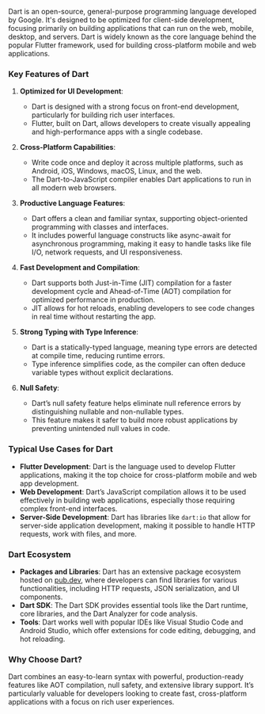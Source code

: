 Dart is an open-source, general-purpose programming language developed by Google. It's designed to be optimized for client-side development, focusing primarily on building applications that can run on the web, mobile, desktop, and servers. Dart is widely known as the core language behind the popular Flutter framework, used for building cross-platform mobile and web applications.

### Key Features of Dart

1. **Optimized for UI Development**: 
   - Dart is designed with a strong focus on front-end development, particularly for building rich user interfaces.
   - Flutter, built on Dart, allows developers to create visually appealing and high-performance apps with a single codebase.

2. **Cross-Platform Capabilities**:
   - Write code once and deploy it across multiple platforms, such as Android, iOS, Windows, macOS, Linux, and the web.
   - The Dart-to-JavaScript compiler enables Dart applications to run in all modern web browsers.

3. **Productive Language Features**:
   - Dart offers a clean and familiar syntax, supporting object-oriented programming with classes and interfaces.
   - It includes powerful language constructs like async-await for asynchronous programming, making it easy to handle tasks like file I/O, network requests, and UI responsiveness.

4. **Fast Development and Compilation**:
   - Dart supports both Just-in-Time (JIT) compilation for a faster development cycle and Ahead-of-Time (AOT) compilation for optimized performance in production.
   - JIT allows for hot reloads, enabling developers to see code changes in real time without restarting the app.

5. **Strong Typing with Type Inference**:
   - Dart is a statically-typed language, meaning type errors are detected at compile time, reducing runtime errors.
   - Type inference simplifies code, as the compiler can often deduce variable types without explicit declarations.

6. **Null Safety**:
   - Dart’s null safety feature helps eliminate null reference errors by distinguishing nullable and non-nullable types.
   - This feature makes it safer to build more robust applications by preventing unintended null values in code.

### Typical Use Cases for Dart

- **Flutter Development**: Dart is the language used to develop Flutter applications, making it the top choice for cross-platform mobile and web app development.
- **Web Development**: Dart’s JavaScript compilation allows it to be used effectively in building web applications, especially those requiring complex front-end interfaces.
- **Server-Side Development**: Dart has libraries like `dart:io` that allow for server-side application development, making it possible to handle HTTP requests, work with files, and more.

### Dart Ecosystem

- **Packages and Libraries**: Dart has an extensive package ecosystem hosted on [pub.dev](https://pub.dev), where developers can find libraries for various functionalities, including HTTP requests, JSON serialization, and UI components.
- **Dart SDK**: The Dart SDK provides essential tools like the Dart runtime, core libraries, and the Dart Analyzer for code analysis.
- **Tools**: Dart works well with popular IDEs like Visual Studio Code and Android Studio, which offer extensions for code editing, debugging, and hot reloading.

### Why Choose Dart?

Dart combines an easy-to-learn syntax with powerful, production-ready features like AOT compilation, null safety, and extensive library support. It’s particularly valuable for developers looking to create fast, cross-platform applications with a focus on rich user experiences.
